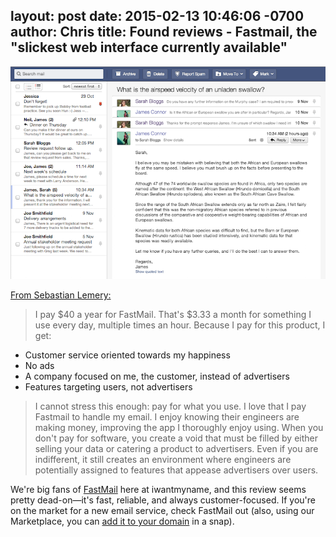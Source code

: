 layout: post
date: 2015-02-13 10:46:06 -0700
author: Chris
title: Found reviews - Fastmail, the "slickest web interface currently available"
----

<!-- excerpt -->

![FastMail](/media/2015-02-13-fastmail.png)

[From Sebastian Lemery:](http://lemery.io/review-fastmail)

>I pay $40 a year for FastMail. That's $3.33 a month for something I use every day, multiple times an hour. Because I pay for this product, I get:
> 
+ Customer service oriented towards my happiness
+ No ads
+ A company focused on me, the customer, instead of advertisers
+ Features targeting users, not advertisers
> 
> I cannot stress this enough: pay for what you use. I love that I pay Fastmail to handle my email. I enjoy knowing their engineers are making money, improving the app I thoroughly enjoy using. When you don't pay for software, you create a void that must be filled by either selling your data or catering a product to advertisers. Even if you are indifferent, it still creates an environment where engineers are potentially assigned to features that appease advertisers over users.

<!-- /excerpt -->

We're big fans of [FastMail](https://www.fastmail.com) here at iwantmyname, and this review seems pretty dead-on—it's fast, reliable, and always customer-focused. If you're on the market for a new email service, check FastMail out (also, using our Marketplace, you can [add it to your domain](https://iwantmyname.com/services/hosted-email/fastmail-mail-hosting-own-domain) in a snap). 